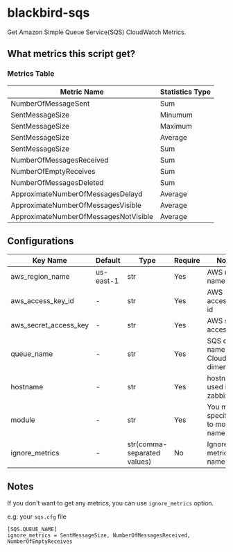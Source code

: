 blackbird-sqs
=============

Get Amazon Simple Queue Service(SQS) CloudWatch Metrics.


What metrics this script get?
-----------------------------

### Metrics Table

| Metric Name                           | Statistics Type |
|---------------------------------------|-----------------|
| NumberOfMessageSent                   | Sum             |
| SentMessageSize                       | Minumum         |
| SentMessageSize                       | Maximum         |
| SentMessageSize                       | Average         |
| SentMessageSize                       | Sum             |
| NumberOfMessagesReceived              | Sum             |
| NumberOfEmptyReceives                 | Sum             |
| NumberOfMessagesDeleted               | Sum             |
| ApproximateNumberOfMessagesDelayd     | Average         |
| ApproximateNumberOfMessagesVisible    | Average         |
| ApproximateNumberOfMessagesNotVisible | Average         |


Configurations
--------------

| Key Name                 | Default   | Type                        | Require | Notes                                    |
|--------------------------|-----------|-----------------------------|---------|------------------------------------------|
| aws\_region\_name        | us-east-1 | str                         | Yes     | AWS region name                          |
| aws\_access\_key\_id     | -         | str                         | Yes     | AWS access key id                        |
| aws\_secret\_access\_key | -         | str                         | Yes     | AWS secret access key                    |
| queue_name               | -         | str                         | Yes     | SQS queue name(as Cloudwatch dimentions) |
| hostname                 | -         | str                         | Yes     | hostname used in zabbix                  |
| module                   | -         | str                         | Yes     | You must specify `sqs` to module name    |
| ignore\_metrics          | -         | str(comma-separated values) | No      | Ignore metric names                      |


Notes
-----

If you don't want to get any metrics, you can use `ignore_metrics` option.

e.g: your `sqs.cfg` file
```
[SQS.QUEUE_NAME]
ignore_metrics = SentMessageSize, NumberOfMessagesReceived, NumberOfEmptyReceives
```
